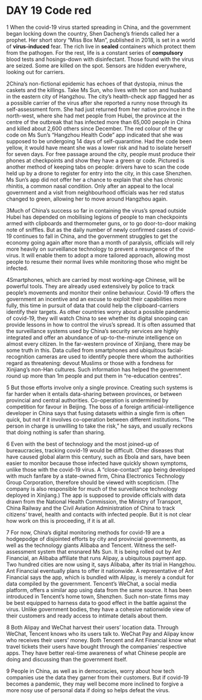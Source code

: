 # DAY 19  Code red
1 When the covid-19 virus started spreading in China, and the government began locking down the country, Shen Dacheng’s friends called her a prophet. Her short story “Miss Box Man”, published in 2018, is set in a world of **virus-induced** fear. The rich live in **sealed** containers which protect them from the pathogen. For the rest, life is a constant series of **compulsory** blood tests and hosings-down with disinfectant. Those found with the virus are seized. Some are killed
on the spot. Sensors are hidden everywhere, looking out for carriers.

2China’s non-fictional epidemic has echoes of that dystopia, minus the caskets and the killings. Take Ms Sun, who lives with her son and husband in the eastern city of Hangzhou. The city’s health-check app
flagged her as a possible carrier of the virus after she reported a runny nose through its self-assessment form. She had just returned from her native province in the north-west, where she had met people
from Hubei, the province at the centre of the outbreak that has infected more than 65,000 people in China and killed about 2,600 others since December. The red colour of the qr code on Ms Sun’s “Hangzhou Health Code” app indicated that she was supposed to be undergoing 14 days of self-quarantine. Had the code been yellow, it would have meant she was a lower risk and had to isolate herself for seven days. For free passage around the city, people must produce their phones at
checkpoints and show they have a green qr code. Pictured is another method of keeping tabs on people: drivers have to scan the code held up by a drone to register for entry into the city, in this case Shenzhen.
Ms Sun’s app did not offer her a chance to explain that she has chronic rhinitis, a common nasal condition. Only after an appeal to the local government and a visit from neighbourhood officials was her red status changed to green, allowing her to move around Hangzhou again.

3Much of China’s success so far in containing the virus’s spread outside Hubei has depended on mobilising legions of people to man checkpoints armed with clipboards and thermometer guns, or to go
door-to-door making note of sniffles. But as the daily number of newly confirmed cases of covid-19 continues to fall in China, and the government struggles to get the economy going again after more than a
month of paralysis, officials will rely more heavily on surveillance technology to prevent a resurgence of the virus. It will enable
them to adopt a more tailored approach, allowing most people to resume their normal lives while monitoring those who
might be infected.

4Smartphones, which are carried by most working-age Chinese, will be powerful tools. They are already used extensively by police to track people’s movements and monitor their online behaviour. Covid-19
offers the government an incentive and an excuse to exploit their capabilities more fully, this time in pursuit of data that could
help the clipboard-carriers identify their targets. As other countries worry about a possible pandemic of covid-19, they will watch China to see whether its digital snooping can provide lessons in how to
control the virus’s spread. It is often assumed that the surveillance
systems used by China’s security services are highly integrated and offer an abundance of up-to-the-minute intelligence on almost every citizen. In the far-western province of Xinjiang, there may be some
truth in this. Data culled from smartphones and ubiquitous facial-recognition cameras are used to identify people there whom the authorities regard as threatening: devout Muslims or those with a fondness for Xinjiang’s non-Han cultures. Such information has helped the government round up more than 1m people and put
them in “re-education centres”.

5 But those efforts involve only a single province. Creating such systems is far harder when it entails data-sharing between provinces, or between provincial and central authorities. Co-operation is undermined by competition for favour in Beijing. The boss of a foreign artificial-intelligence developer in China says that fusing datasets within a single firm is often quick, but not if it involves co-operation between different institutions. “The person in charge is unwilling to take the risk,”
he says, and usually reckons that doing nothing is safer than sharing.

6 Even with the best of technology and the most joined-up of bureaucracies, tracking covid-19 would be difficult. Other diseases that have caused global alarm this century, such as Ebola and sars, have been easier to monitor because those infected have quickly shown symptoms, unlike those with the covid-19 virus. A “close-contact” app being developed with much fanfare by a state-owned firm, China Electronics Technology Group Corporation, therefore should be viewed with scepticism. (The company is also responsible for much of the surveillance technology deployed in Xinjiang.) The app is supposed to provide officials with data drawn from the National Health Commission, the Ministry of Transport, China Railway and
the Civil Aviation Administration of China to track citizens’ travel, health and contacts with infected people. But it is not clear how
work on this is proceeding, if it is at all.

7 For now, China’s digital monitoring methods for covid-19 are a hodgepodge of disjointed efforts by city and provincial governments, as well as the technology giants Alibaba and Tencent. Witness the
self-assessment system that ensnared Ms Sun. It is being rolled out by Ant Financial, an Alibaba affiliate that runs Alipay, a ubiquitous payment app. Two hundred cities are now using it, says Alibaba, after its trial in Hangzhou. Ant Financial eventually plans to offer it nationwide. A representative of Ant Financial says the app, which is bundled with Alipay, is merely a conduit for data compiled by the
government. Tencent’s WeChat, a social media platform, offers a similar app using data from the same source. It has been introduced in Tencent’s home town, Shenzhen. Such non-state firms may be best equipped to harness data to good effect in the battle against the virus. Unlike government bodies, they have a cohesive nationwide view of their customers and ready access to intimate details about them.

8 Both Alipay and WeChat harvest their users’ location data. Through WeChat, Tencent knows who its users talk to. WeChat Pay and Alipay know who receives their users’ money. Both Tencent and Ant Financial
know what travel tickets their users have bought through the companies’ respective apps. They have better real-time awareness
of what Chinese people are doing and discussing than the government itself.

9 People in China, as well as in democracies, worry about how tech companies use the data they garner from their customers.
But if covid-19 becomes a pandemic, they may well become more inclined to forgive a more nosy use of personal data if doing so
helps defeat the virus.

